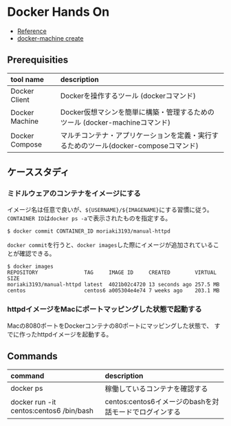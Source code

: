# Docker Hands On
- [Reference](https://github.com/kakakakakku/docker-hands-on)
- [docker-machine create](http://docs.docker.jp/machine/get-started.html)

## Prerequisities
| tool name | description |
|:----------|:------------|
| Docker Client | Dockerを操作するツール (dockerコマンド) |
| Docker Machine | Docker仮想マシンを簡単に構築・管理するためのツール (docker-machineコマンド) |
| Docker Compose | マルチコンテナ・アプリケーションを定義・実行するためのツール(docker-composeコマンド) |

## ケーススタディ
### ミドルウェアのコンテナをイメージにする
イメージ名は任意で良いが、`${USERNAME}/${IMAGENAME}`にする習慣に従う。
`CONTAINER ID`は`docker ps -a`で表示されたものを指定する。

```shell
$ docker commit CONTAINER_ID moriaki3193/manual-httpd
```

`docker commit`を行うと、`docker images`した際にイメージが追加されていることが確認できる。

```shell
$ docker images
REPOSITORY               TAG     IMAGE ID     CREATED        VIRTUAL SIZE
moriaki3193/manual-httpd latest  4021b02c4720 13 seconds ago 257.5 MB
centos                   centos6 a005304e4e74 7 weeks ago    203.1 MB
```

### httpdイメージをMacにポートマッピングした状態で起動する
Macの8080ポートをDockerコンテナの80ポートにマッピングした状態で、
すでに作ったhttpdイメージを起動する。

## Commands
| command | description |
|:--------|:------------|
| docker ps | 稼働しているコンテナを確認する |
| docker run -it centos:centos6 /bin/bash | centos:centos6イメージのbashを対話モードでログインする |
